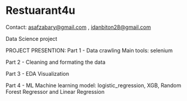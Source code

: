 # Restuarant4u
Contact: asafzabary@gmail.com , idanbiton28@gmail.com 

Data Science project

PROJECT PRESENTION:
Part 1 - Data crawling Main tools: selenium

Part 2 - Cleaning and formating the data

Part 3 - EDA Visualization

Part 4 - ML Machine learning model: logistic_regression, XGB, Random Forest Regressor and Linear Regression
